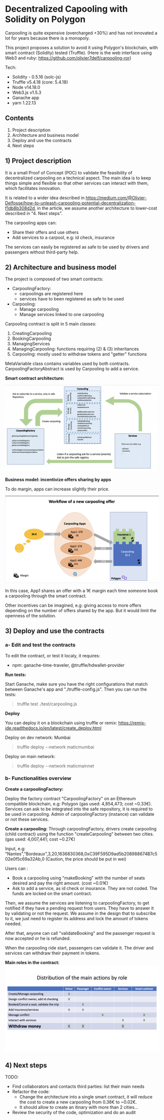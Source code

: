 # Decentralized Capooling with Solidity on Polygon

Carpooling is quite expensive (overcharged +30%) and has not innovated a lot for years because there is a monopoly.

This project proposes a solution to avoid it using Polygon's blockchain, with smart contract (Solidity) tested (Truffle).
(Here is the web interface using Web3 and ruby: https://github.com/olivier7delf/carpooling-ror)

Tech: 
- Solidity - 0.5.16 (solc-js)
- Truffle v5.4.18 (core: 5.4.18)
- Node v14.18.0
- Web3.js v1.5.3
- Ganache app
- yarn 1.22.13

## Contents
1. Project description
2. Architecture and business model
3. Deploy and use the contracts
4. Next steps

## 1) Project description

It is a small Proof of Concept (POC) to validate the feasibility of decentralized carpooling on a technical aspect.
The main idea is to keep things simple and flexible so that other services can interact with them, which facilitates innovation.

It is related to a wider idea described in https://medium.com/@Olivier-Delfosse/how-to-unleash-carpooling-potential-decentralization-f1db8b308d2d, in the article, we assume another architecture to lower-cost described in "4. Next steps".

The carpooling apps can:
- Share their offers and use others
- Add services to a carpool, e.g: id check, insurance

The services can easily be registered as safe to be used by drivers and passengers without third-party help.

## 2) Architecture and business model

The project is composed of two smart contracts:
- CarpoolingFactory:
  - carpoolings are registered here
  - services have to been registered as safe to be used
- Carpooling:
  - Manage carpooling
  - Manage services linked to one carpooling


Carpooling contract is split in 5 main classes:
1. CreatingCarpooling
2. BookingCarpooling
3. ManagingServices
4. ManagingCarpooling: functions requiring (2) & (3) inheritances
5. Carpooling: mostly used to withdraw tokens and "getter" functions

MetaVariable class contains variables used by both contracts.
CarpoolingFactoryAbstract is used by Carpooling to add a service.

**Smart contract architecture:**

![This is an image](/images/carpooling-archi.png)


**Business model: incentivize offers sharing by apps**

To do margin, apps can increase slightly their price.

![This is an image](/images/carpooling-worflow-offer.png)

In this case, App1 shares an offer with a 1€ margin each time someone book a carpooling through the smart contract.

Other incentives can be imagined, e.g: giving access to more offers depending on the number of offers shared by the app. 
But it would limit the openness of the solution. 

## 3) Deploy and use the contracts

### a- Edit and test the contracts
To edit the contract, or test it localy, it requires:
- npm: ganache-time-traveler, @truffle/hdwallet-provider

**Run tests:**

Start Ganache, make sure you have the right configurations that match between Ganache's app and "./truffle-config.js".
Then you can run the tests:
>truffle test ./test/carpooling.js

**Deploy**

You can deploy it on a blockchain using truffle or remix: https://remix-ide.readthedocs.io/en/latest/create_deploy.html

Deploy on dev network: Mumbai

>truffle deploy --network maticmumbai 

Deploy on main network:

>truffle deploy --network maticmainnet

### b- Functionalities overview

**Create a carpoolingFactory:**

Deploy the factory contract "CarpoolingFactory" on an Ethereum compatible blockchain, e.g: Polygon (gas used: 4,854,473; cost ~0.33€).
Services can ask to be integrated into the safe repository, it is required to be used in carpooling.
Admin of carpoolingFactory (instance) can validate or not these services.

**Create a carpooling:**
Through carpoolingFactory, drivers create carpooling (child contract) using the function "createCarpooling" between two cities.
(gas used: 4,007,441; cost ~0.27€)

Input, e.g: "Nantes","Bordeaux",3,20,1636830368,0xC39F595D9ad5b208988674B7c502e0f5c69a32Ab,0 
(Caution, the price should be put in wei)

Users can :
- Book a carpooling using "makeBooking" with the number of seats desired and pay the right amount. (cost ~0.01€)
- Ask to add a service, as id check or insurance. They are not coded.
The funds are locked on the smart contract.

Then, we assume the services are listening to carpoolingFactory, to get notified if they have a pending request from users.
They have to answer it by validating or not the request. 
We assume in the design that to subscribe to it, we just need to register its address and lock the amount of tokens needed.

After that, anyone can call "validateBooking" and the passenger request is now accepted or he is refunded.

When the carpooling ride start, passengers can validate it. 
The driver and services can withdraw their payment in tokens.

**Main roles in the contract:**
![This is an image](/images/carpooling-roles.png)

## 4) Next steps

TODO:
- Find collaborators and contacts third parties: list their main needs
- Refactor the code:
  - Change the architecture into a single smart contract, it will reduce the cost to create a new carpooling from 0.38€ to ~0.02€. 
  - It should allow to create an itinary with more than 2 cities...
- Review the security of the code, optimization and do an audit

